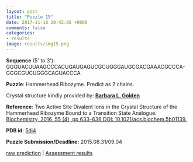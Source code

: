 ```yaml
---
layout: post
title: "Puzzle 15"
date: 2017-11-18 20:42:08 +0000
comments: false
categories: 
- results
image: results/img15.png
---
```

**Sequence** (5' to 3'): 
GGGUACUUAAGCCCACUGAUGAGUCGCUGGGAUGCGACGAAACGCCCA-
GGGCGUCUGGGCAGUACCCA

**Puzzle**:
Hammerhead Ribozyme. Predict as 2 chains. 

Crystal structure kindly provided by: [**Barbara L. Golden**](https://ag.purdue.edu/biochem/Pages/Profile.aspx?strAlias=rna&intDirDeptID=9)

**Reference**:
Two Active Site Divalent Ions in the Crystal Structure of the Hammerhead Ribozyme Bound to a Transition State Analogue. [Biochemistry, 2016, 55 (4), pp 633–636 DOI: 10.1021/acs.biochem.5b01139.](http://pubs.acs.org/doi/abs/10.1021/acs.biochem.5b01139) 

**PDB id**: [5di4](http://www.rcsb.org/pdb/explore/explore.do?structureId=5di4)

**Puzzle Submission/Deadline:** 2015.08.31/09.04

[raw prediction](https://github.com/rnapuzzles/rnapuzzles.github.io/tree/master/data/PZ15/pdb)    &#124;   [Assessment results](/table/2000/01/01/PZ15-3d/)

